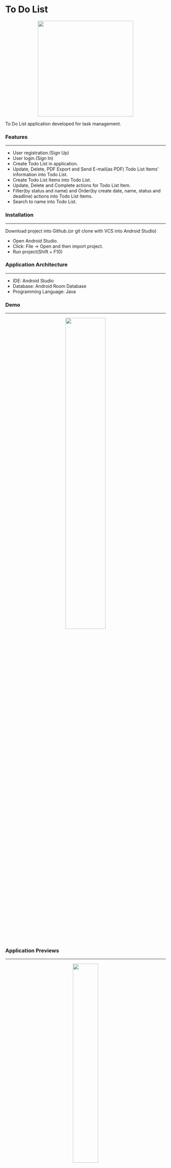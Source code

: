 # To Do List  
  
<p align="center">
  <img width="300" height="300" src="https://raw.githubusercontent.com/mustafaynk/todolist/master/appgallery/logo.png">
</p>

To Do List application developed for task management.

### Features
---
- User registration.(Sign Up)
- User login.(Sign In)
- Create Todo List in application.
- Update, Delete, PDF Export and Send E-mail(as PDF) Todo List Items' information into Todo List.
- Create Todo List Items into Todo List.
- Update, Delete and Complete actions for Todo List Item.
- Filter(by status and name) and Order(by create date, name, status and deadline) actions into Todo List Items.
- Search to name into Todo List.


### Installation
---
Download project into Github.(or git clone with VCS into Android Studio)
 - Open Android Studio.
 - Click: File -> Open and then import project.
 - Run project(Shift + F10)


### Application Architecture
---
- IDE: Android Studio
- Database: Android Room Database
- Programming Language: Java

### Demo
---
<p align="center">
  <img width="50%" src="https://github.com/mustafaynk/todolist/blob/master/appgallery/preview.gif?raw=true">
</p>


### Application Previews
---

<p align="center">
  <img width="40%" src="https://github.com/mustafaynk/todolist/blob/master/appgallery/dashboard.png?raw=true">
</p>
<p align="center">
	<b>
		Dashboard Page.
	</b>
</p>

<p align="center">
  <img width="40%" src="https://github.com/mustafaynk/todolist/blob/master/appgallery/todolistcreate.png?raw=true">
</p>
<p align="center">
	<b>
		Todo List Create Dialog.
	</b>
</p>
	

<p align="center">
  <img width="40%" src="https://github.com/mustafaynk/todolist/blob/master/appgallery/todolistmultiselection.png?raw=true">
</p>
<p align="center">
	<b>
		Todo List Multi Selection Features.
	</b>
</p>
	

<p align="center">
  <img width="40%" src="https://github.com/mustafaynk/todolist/blob/master/appgallery/todolistactions.png?raw=true">
</p>
<p align="center">
	<b>
		Todo List Actions.
	</b>
</p>

<p align="center">
  <img width="40%" src="https://github.com/mustafaynk/todolist/blob/master/appgallery/todolistitemcreate.png?raw=true">
</p>
<p align="center">
	<b>
		Todo List Item Create Dialog.
	</b>
</p>
	

<p align="center">
  <img width="40%" src="https://github.com/mustafaynk/todolist/blob/master/appgallery/todolistitemdetail.png?raw=true">
</p>
<p align="center">
	<b>
		Todo List Item Details and Actions.
	</b>
</p>
	

<p align="center">
  <img width="40%" src="https://github.com/mustafaynk/todolist/blob/master/appgallery/todolistitemfilter.png?raw=true">
</p>
<p align="center">
	<b>
		Todo List Item Filter Dialog.
	</b>
</p>
	

### End
